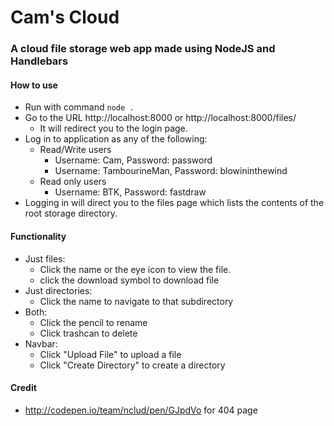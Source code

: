 # Cam's Cloud
### A cloud file storage web app made using NodeJS and Handlebars

#### How to use
* Run with command `node .`
* Go to the URL http://localhost:8000 or http://localhost:8000/files/
  * It will redirect you to the login page.
* Log in to application as any of the following:
  * Read/Write users
    * Username: Cam, Password: password
    * Username: TambourineMan, Password: blowininthewind
  * Read only users
    * Username: BTK, Password: fastdraw
* Logging in will direct you to the files page which lists the contents of the root storage directory.

#### Functionality
* Just files:
  * Click the name or the eye icon to view the file.
  * click the download symbol to download file
* Just directories:
  * Click the name to navigate to that subdirectory
* Both:
  * Click the pencil to rename
  * Click trashcan to delete
* Navbar:
  * Click "Upload File" to upload a file
  * Click "Create Directory" to create a directory
  
#### Credit
* http://codepen.io/team/nclud/pen/GJpdVo for 404 page
